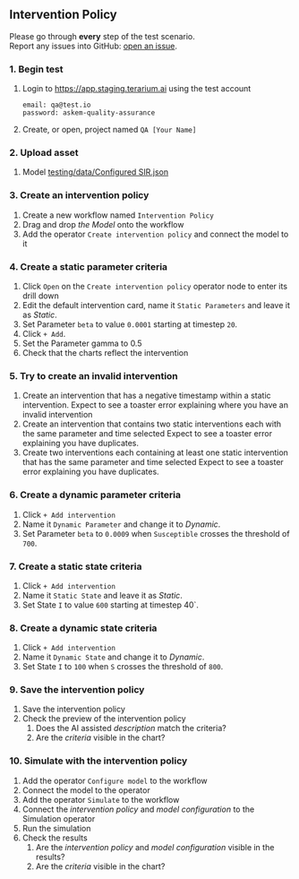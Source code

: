 ## Intervention Policy
Please go through __every__ step of the test scenario.\
Report any issues into GitHub: [open an issue](https://github.com/DARPA-ASKEM/terarium/issues/new?assignees=&labels=bug%2C+Q%26A&template=qa-issue.md&title=%5BBUG%5D%3A+).

### 1. Begin test
1. Login to https://app.staging.terarium.ai using the test account
    ```
    email: qa@test.io
    password: askem-quality-assurance
    ```
2. Create, or open, project named `QA [Your Name]`

### 2. Upload asset
1. Model [testing/data/Configured SIR.json](https://github.com/DARPA-ASKEM/terarium/blob/main/testing/data/Configured%20SIR.json)

### 3. Create an intervention policy
1. Create a new workflow named `Intervention Policy`
2. Drag and drop _the Model_ onto the workflow
3. Add the operator `Create intervention policy` and connect the model to it

### 4. Create a static parameter criteria
1. Click `Open` on the `Create intervention policy` operator node to enter its drill down
2. Edit the default intervention card, name it `Static Parameters` and leave it as _Static_.
3. Set Parameter `beta` to value `0.0001` starting at timestep `20`.
4. Click `+ Add`.
5. Set the Parameter gamma to 0.5
6. Check that the charts reflect the intervention

### 5. Try to create an invalid intervention
1. Create an intervention that has a negative timestamp within a static intervention.
      Expect to see a toaster error explaining where you have an invalid intervention
2. Create an intervention that contains two static interventions each with the same parameter and time selected
      Expect to see a toaster error explaining you have duplicates.
3. Create two interventions each containing at least one static intervention that has the same parameter and time selected
      Expect to see a toaster error explaining you have duplicates.

### 6. Create a dynamic parameter criteria
1. Click `+ Add intervention`
2. Name it `Dynamic Parameter` and change it to _Dynamic_.
3. Set Parameter `beta` to `0.0009` when `Susceptible` crosses the threshold of `700`.

### 7. Create a static state criteria
1. Click `+ Add intervention`
2. Name it `Static State` and leave it as _Static_.
3. Set State `I` to value `600` starting at timestep 40`.

### 8. Create a dynamic state criteria
1. Click `+ Add intervention`
2. Name it `Dynamic State` and change it to _Dynamic_.
3. Set State `I` to `100` when `S` crosses the threshold of `800`.

### 9. Save the intervention policy
1. Save the intervention policy
2. Check the preview of the intervention policy
   1. Does the AI assisted _description_ match the criteria?
   2. Are the _criteria_ visible in the chart?

### 10. Simulate with the intervention policy
1. Add the operator `Configure model` to the workflow
2. Connect the model to the operator
3. Add the operator `Simulate` to the workflow
4. Connect the _intervention policy_ and _model configuration_ to the Simulation operator
5. Run the simulation
6. Check the results
   1. Are the _intervention policy_ and _model configuration_ visible in the results?
   2. Are the _criteria_ visible in the chart?
